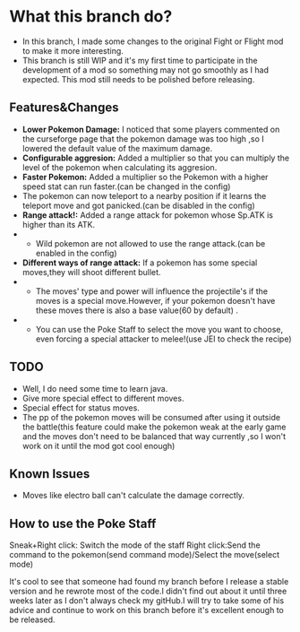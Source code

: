 # What this branch do?
- In this branch, I made some changes to the original Fight or Flight mod to make it more interesting.  
- This branch is still WIP and it's my first time to participate in the development of a mod so something may not go smoothly as I had expected. This mod still needs to be polished before releasing.
## Features&Changes
- **Lower Pokemon Damage:** I noticed that some players commented on the curseforge page that the pokemon damage was too high ,so I lowered the default value of the maximum damage.
- **Configurable aggresion:** Added a multiplier so that you can multiply the level of the pokemon when calculating its aggresion.
- **Faster Pokemon:** Added a multiplier so the Pokemon with a higher speed stat can run faster.(can be changed in the config)  
- The pokemon can now teleport to a nearby position if it learns the teleport move and got panicked.(can be disabled in the config)
- **Range attack!:** Added a range attack for pokemon whose Sp.ATK is higher than its ATK.
- - Wild pokemon are not allowed to use the range attack.(can be enabled in the config)
- **Different ways of range attack:** If a pokemon has some special moves,they will shoot different bullet.
- - The moves' type and power will influence the projectile's if the moves is a special move.However, if your pokemon doesn't have these moves there is also a base value(60 by default) .
- - You can use the Poke Staff to select the move you want to choose, even forcing a special attacker to melee!(use JEI to check the recipe)
## TODO
- Well, I do need some time to learn java.
- Give more special effect to different moves.
- Special effect for status moves. 
- The pp of the pokemon moves will be consumed after using it outside the battle(this feature could make the pokemon  weak at the early game and the moves don't need to be balanced that way currently ,so I won't work on it until the mod got cool enough)  
## Known Issues
- Moves like electro ball can't calculate the damage correctly.  

## How to use the Poke Staff
Sneak+Right click: Switch the mode of the staff
Right click:Send the command to the pokemon(send command mode)/Select the move(select mode)
  
It's cool to see that someone had found my branch before I release a stable version and he rewrote most of the code.I didn't find out about it until three weeks later as I don't always check my gitHub.I will try to take some of his advice and continue to work on this branch before it's excellent enough to be released.